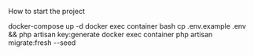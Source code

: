 How to start the project

docker-compose up -d
docker exec container bash
cp .env.example .env 
&& php artisan key:generate
docker exec container php artisan migrate:fresh --seed
 
